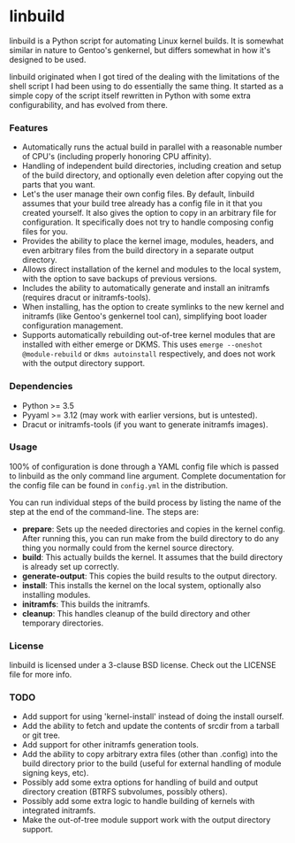 # linbuild #
linbuild is a Python script for automating Linux kernel builds.  It is
somewhat similar in nature to Gentoo's genkernel, but differs somewhat
in how it's designed to be used.

linbuild originated when I got tired of the dealing with the limitations
of the shell script I had been using to do essentially the same thing.
It started as a simple copy of the script itself rewritten in Python
with some extra configurability, and has evolved from there.

### Features ###
* Automatically runs the actual build in parallel with a reasonable
  number of CPU's (including properly honoring CPU affinity).
* Handling of independent build directories, including creation and setup
  of the build directory, and optionally even deletion after copying out
  the parts that you want.
* Let's the user manage their own config files.  By default, linbuild
  assumes that your build tree already has a config file in it that you
  created yourself.  It also gives the option to copy in an arbitrary file
  for configuration.  It specifically does not try to handle composing
  config files for you.
* Provides the ability to place the kernel image, modules, headers,
  and even arbitrary files from the build directory in a separate output
  directory.
* Allows direct installation of the kernel and modules to the local
  system, with the option to save backups of previous versions.
* Includes the ability to automatically generate and install an initramfs
  (requires dracut or initramfs-tools).
* When installing, has the option to create symlinks to the new kernel
  and initramfs (like Gentoo's genkernel tool can), simplifying boot
  loader configuration management.
* Supports automatically rebuilding out-of-tree kernel modules that are
  installed with either emerge or DKMS.  This uses `emerge --oneshot
  @module-rebuild` or `dkms autoinstall` respectively, and does not work
  with the output directory support.

### Dependencies ###
* Python >= 3.5
* Pyyaml >= 3.12 (may work with earlier versions, but is untested).
* Dracut or initramfs-tools (if you want to generate initramfs images).

### Usage ###
100% of configuration is done through a YAML config file which is passed
to linbuild as the only command line argument.  Complete documentation
for the config file can be found in `config.yml` in the distribution.

You can run individual steps of the build process by listing the name
of the step at the end of the command-line.  The steps are:
* **prepare**: Sets up the needed directories and copies in the kernel
  config.  After running this, you can run make from the build directory
  to do any thing you normally could from the kernel source directory.
* **build**: This actually builds the kernel.  It assumes that the build
  directory is already set up correctly.
* **generate-output**: This copies the build results to the output
  directory.
* **install**: This installs the kernel on the local system, optionally
  also installing modules.
* **initramfs**: This builds the initramfs.
* **cleanup**: This handles cleanup of the build directory and other
  temporary directories.

### License ###
linbuild is licensed under a 3-clause BSD license.  Check out the LICENSE
file for more info.

### TODO ###
* Add support for using 'kernel-install' instead of doing the install
  ourself.
* Add the ability to fetch and update the contents of srcdir from a
  tarball or git tree.
* Add support for other initramfs generation tools.
* Add the ability to copy arbitrary extra files (other than .config)
  into the build directory prior to the build (useful for external
  handling of module signing keys, etc).
* Possibly add some extra options for handling of build and output
  directory creation (BTRFS subvolumes, possibly others).
* Possibly add some extra logic to handle building of kernels with
  integrated initramfs.
* Make the out-of-tree module support work with the output directory
  support.
